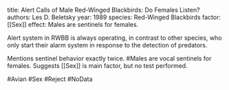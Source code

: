 title: Alert Calls of Male Red-Winged Blackbirds: Do Females Listen?
authors: Les D. Beletsky
year: 1989
species: Red-Winged Blackbirds
factor: [[Sex]]
effect: Males are sentinels for females.

Alert system in RWBB is always operating, in contrast to other species, who only start their alarm system in response to the detection of predators.

Mentions sentinel behavior exactly twice. #Males are vocal sentinels for females. Suggests [[Sex]] is main factor, but no test performed.

#Avian #Sex #Reject #NoData


